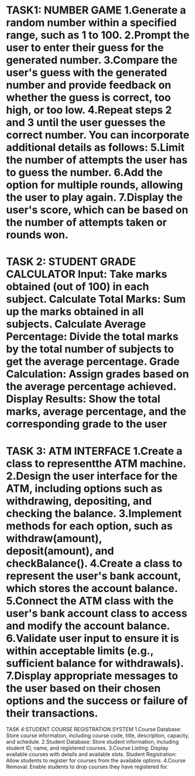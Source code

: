 TASK1: NUMBER GAME
1.Generate a random number within a specified range, such as 1 to 100.
2.Prompt the user to enter their guess for the generated number.
3.Compare the user's guess with the generated number and provide feedback on whether the guess is correct, too high, or too low.
4.Repeat steps 2 and 3 until the user guesses the correct number. You can incorporate additional details as follows:
5.Limit the number of attempts the user has to guess the number.
6.Add the option for multiple rounds, allowing the user to play again.
7.Display the user's score, which can be based on the number of attempts taken or rounds won.
===================================================================================================
TASK 2: STUDENT GRADE CALCULATOR
Input: Take marks obtained (out of 100) in each subject. 
Calculate Total Marks: Sum up the marks obtained in all subjects. 
Calculate Average Percentage: Divide the total marks by the total number of subjects to get the average percentage. 
Grade Calculation: Assign grades based on the average percentage achieved. 
Display Results: Show the total marks, average percentage, and the corresponding grade to the user
==================================================================================================
TASK 3: ATM INTERFACE
1.Create a class to representthe ATM machine.
2.Design the user interface for the ATM, including options such as withdrawing, depositing, and checking the balance.
3.Implement methods for each option, such as withdraw(amount), deposit(amount), and checkBalance().
4.Create a class to represent the user's bank account, which stores the account balance.
5.Connect the ATM class with the user's bank account class to access and modify the account balance.
6.Validate user input to ensure it is within acceptable limits (e.g., sufficient balance for withdrawals).
7.Display appropriate messages to the user based on their chosen options and the success or failure of their transactions.
========================================================================================================
TASK 4:STUDENT COURSE REGISTRATION SYSTEM
1.Course Database: Store course information, including course code, title, description, capacity, and schedule. 
2.Student Database: Store student information, including student ID, name, and registered courses. 
3.Course Listing: Display available courses with details and available slots. Student Registration: Allow students to register for courses from the available options. 
4.Course Removal: Enable students to drop courses they have registered for.
